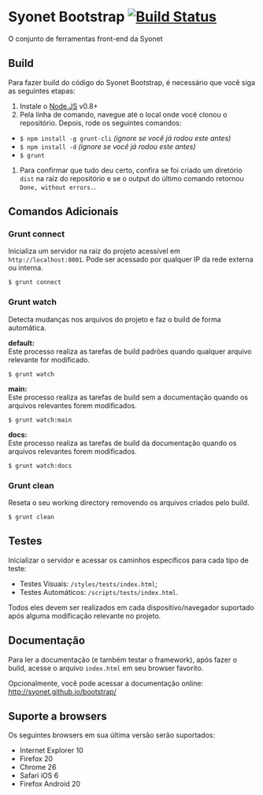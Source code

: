 # Syonet Bootstrap [![Build Status](https://travis-ci.org/Syonet/bootstrap.png?branch=master)](https://travis-ci.org/Syonet/bootstrap)
O conjunto de ferramentas front-end da Syonet

## Build
Para fazer build do código do Syonet Bootstrap, é necessário que você siga as seguintes etapas:

1. Instale o [Node.JS](http://nodejs.org/) v0.8+
1. Pela linha de comando, navegue até o local onde você clonou o repositório. Depois, rode os seguintes comandos:
 * `$ npm install -g grunt-cli` _(ignore se você já rodou este antes)_
 * `$ npm install -d` _(ignore se você já rodou este antes)_
 * `$ grunt`
1. Para confirmar que tudo deu certo, confira se foi criado um diretório `dist` na raíz do repositório e se o output do último comando retornou `Done, without errors.`.

## Comandos Adicionais
### Grunt connect
Inicializa um servidor na raiz do projeto acessível em `http://localhost:8001`. Pode ser acessado por qualquer IP da rede externa ou interna.

```shell
$ grunt connect
```

### Grunt watch
Detecta mudanças nos arquivos do projeto e faz o build de forma automática.  

**default:**  
Este processo realiza as tarefas de build padrões quando qualquer arquivo relevante for modificado.

```shell
$ grunt watch
```

**main:**  
Este processo realiza as tarefas de build sem a documentação quando os arquivos relevantes forem modificados.

```shell
$ grunt watch:main
```

**docs:**  
Este processo realiza as tarefas de build da documentação quando os arquivos relevantes forem modificados.

```shell
$ grunt watch:docs
```

### Grunt clean
Reseta o seu working directory removendo os arquivos criados pelo build.

```shell
$ grunt clean
```

## Testes
Inicializar o servidor e acessar os caminhos específicos para cada tipo de teste:

* Testes Visuais: `/styles/tests/index.html`;
* Testes Automáticos: `/scripts/tests/index.html`.

Todos eles devem ser realizados em cada dispositivo/navegador suportado após alguma modificação relevante no projeto.

## Documentação
Para ler a documentação (e também testar o framework), após fazer o build, acesse o arquivo `index.html` em seu browser favorito.

Opcionalmente, você pode acessar a documentação online:
http://syonet.github.io/bootstrap/

## Suporte a browsers
Os seguintes browsers em sua última versão serão suportados:
* Internet Explorer 10
* Firefox 20
* Chrome 26
* Safari iOS 6
* Firefox Android 20
